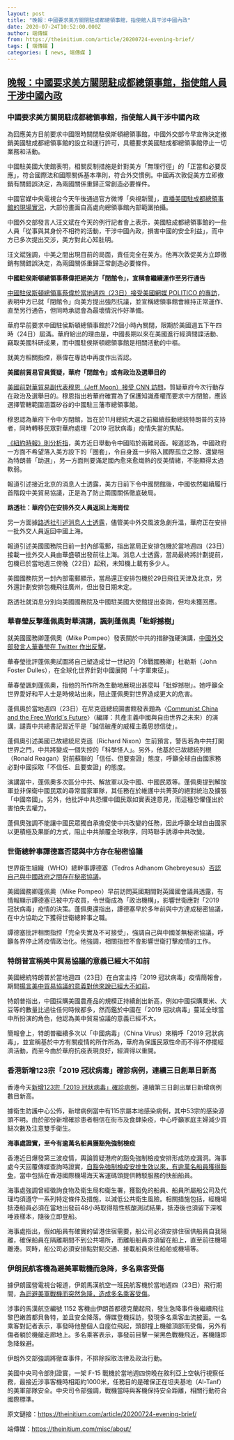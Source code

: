```yaml
---
layout: post
title: "晚報：中國要求美方關閉駐成都總領事館，指使館人員干涉中國內政"
date: 2020-07-24T10:52:00.000Z
author: 端傳媒
from: https://theinitium.com/article/20200724-evening-brief/
tags: [ 端傳媒 ]
categories: [ news, 端傳媒 ]
---
```

<!--1595587920000-->
[晚報：中國要求美方關閉駐成都總領事館，指使館人員干涉中國內政](https://theinitium.com/article/20200724-evening-brief/)
------

<div>
<section>  <article><h3>中國要求美方關閉駐成都總領事館，指使館人員干涉中國內政</h3><p>為回應美方日前要求中國限時關閉駐侯斯頓總領事館，中國外交部今早宣佈決定撤銷美國駐成都總領事館的設立和運行許可，具體要求美國駐成都總領事館停止一切業務和活動。</p><p>中國駐美國大使館表明，相關反制措施是針對美方「無理行徑」的「正當和必要反應」，符合國際法和國際關係基本準則，符合外交慣例。中國再次敦促美方立即撤銷有關錯誤決定，為兩國關係重歸正常創造必要條件。</p><p>中國官媒中央電視台今天午後通過官方微博「央視新聞」，<a href="https://www.weibo.com/2656274875/JcFpcF09M?from=page_1002062656274875_profile&amp;wvr=6&amp;mod=weibotime&amp;type=comment">直播美國駐成都總領事館的現場實況</a>，大部份畫面自高處向總領事館內部範圍拍攝。</p><p>中國外交部發言人汪文斌在今天的例行記者會上表示，美國駐成都總領事館的一些人員「從事與其身份不相符的活動，干涉中國內政，損害中國的安全利益」，而中方已多次提出交涉，美方對此心知肚明。</p><p>汪文斌強調，中美之間出現目前的局面，責任完全在美方。他再次敦促美方立即徹銷有關錯誤決定，為兩國關係重歸正常創造必要條件。</p><p><strong>中國駐侯斯頓總領事蔡偉拒絕美方「閉館令」，宣稱會繼續運作至另行通告</strong></p><p><a href="https://www.politico.com/news/2020/07/23/china-refuses-commit-close-houston-consulate-380220">中國駐侯斯頓總領事蔡偉於當地週四（23日）接受美國網媒 POLITICO 的專訪</a>，表明中方已就「閉館令」向美方提出強烈抗議，並宣稱總領事館會維持正常運作、直至另行通告，但同時承認會為最壞情況作好準備。</p><p>華府早前要求中國駐侯斯頓總領事館於72個小時內關閉，限期於美國週五下午四時（24日）屆滿。華府給出的理由是，中國長期以來在美國進行經濟間諜活動、竊取美國科研成果，而中國駐侯斯頓總領事館是相關活動的中樞。</p><p>就美方相關指控，蔡偉在專訪中再度作出否認。</p><p><strong>美國前貿易官員質疑，華府「閉館令」或有政治及選舉目的</strong></p><p><a href="https://edition.cnn.com/2020/07/22/politics/us-china-consulate-analysis/index.html">美國前對華貿易副代表穆恩（Jeff Moon）接受 CNN 訪問</a>，質疑華府今次行動存在政治及選舉目的。穆恩指出若華府確實為了保護知識產權而要求中方閉館，應該選擇管轄範圍涵蓋矽谷的中國駐三藩市總領事館。</p><p>穆恩認為華府下令中方閉館，旨在於11月總統大選之前繼續鼓動總統特朗普的支持者，同時轉移民眾對華府處理「2019 冠狀病毒」疫情失當的焦點。</p><p><a href="https://www.nytimes.com/2020/07/24/world/asia/china-us-consulate-chengdu.html?action=click&amp;module=Top%20Stories&amp;pgtype=Homepage">《紐約時報》則分析指</a>，美方近日舉動令中國陷於兩難局面。報道認為，中國政府一方面不希望落入美方設下的「圈套」，令自身進一步陷入國際孤立之餘、還變相為特朗普「助選」，另一方面則要滿足國內愈來愈熾熱的反美情緒，不能顯得太過軟弱。</p><p>報道引述接近北京的消息人士透露，美方日前下令中國閉館後，中國依然繼續履行首階段中美貿易協議，正是為了防止兩國關係徹底破局。</p><p><strong>路透社：華府仍在安排外交人員返回上海崗位</strong></p><p>另一方面據<a href="https://in.reuters.com/article/usa-china-consulate-americans-shanghai/update-1-us-diplomats-head-to-china-despite-row-over-houston-consulate-idINL2N2EU263">路透社引述消息人士透露</a>，儘管美中外交風波急劇升溫，華府正在安排一批外交人員返回中國上海。</p><p>報道引述美國國務院日前一封內部電郵，指出當局正安排包機於當地週四（23日）接載一批外交人員由華盛頓出發前往上海。消息人士透露，當局最終將計劃提前，包機已於當地週三傍晚（22日）起飛，未知機上載有多少人。</p><p>美國國務院另一封內部電郵顯示，當局還正安排包機於29日飛往天津及北京，另外還計劃安排包機飛往廣州，但出發日期未定。</p><p>路透社就消息分別向美國國務院及中國駐美國大使館提出查詢，但均未獲回應。</p><h3>華春瑩反擊蓬佩奧對華演講，諷刺蓬佩奧「蚍蜉撼樹」</h3><p>就美國國務卿蓬佩奧（Mike Pompeo）發表關於中共的措辭強硬演講，<a href="https://twitter.com/SpokespersonCHN/status/1286494626900111362">中國外交部發言人華春瑩在 Twitter 作出反擊</a>。</p><p>華春瑩批評蓬佩奧試圖將自己塑造成廿一世紀的「冷戰國務卿」杜勒斯（John Foster Dulles），在全球化世界針對中國展開「十字軍東征」。</p><p>華春瑩諷刺蓬佩奧，指他的所作所為生動地展現出甚麼叫「蚍蜉撼樹」。她呼籲全世界愛好和平人士是時候站出來，阻止蓬佩奧對世界造成更大的危害。</p><p>蓬佩奧於當地週四（23日）在尼克遜總統圖書館發表題為〈<a href="https://www.state.gov/communist-china-and-the-free-worlds-future/">Communist China and the Free World's Future</a>〉（編譯：共產主義中國與自由世界之未來）的演講，譴責中共總書記習近平是「誠信破產的威權主義思想信徒」。</p><p>蓬佩奧引述美國已故總統尼克遜（Richard Nixon）生前預言，警告若為中共打開世界之門，中共將變成一個失控的「科學怪人」。另外，他基於已故總統列根（Ronald Reagan）對前蘇聯的「信任、但要查證」態度，呼籲全球自由國家務必對中國採取「不信任、且要查證」的態度。</p><p>演講當中，蓬佩奧多次區分中共、解放軍以及中國、中國民眾等。蓬佩奧提到解放軍並非保衛中國民眾的尋常國家軍隊，其任務在於維護中共菁英的絕對統治及擴張「中國帝國」。另外，他批評中共恐懼中國民眾如實表達意見，而這種恐懼僅出於害怕失去權力。</p><p>蓬佩奧強調不能讓中國民眾獨自承擔促使中共改變的任務，因此呼籲全球自由國家以更積極及果斷的方式，阻止中共顛覆全球秩序，同時聯手誘導中共改變。</p><h3>世衛總幹事譚德塞否認與中方存在秘密協議</h3><p>世界衛生組織（WHO）總幹事譚德塞（Tedros Adhanom Ghebreyesus）<a href="https://www.euronews.com/2020/07/23/who-chief-hits-back-at-pompeo-s-co-opted-by-china-claims">否認自己與中國政府之間存在秘密協議</a>。</p><p>美國國務卿蓬佩奧（Mike Pompeo）早前訪問英國期間對英國國會議員透露，有情報顯示譚德塞已被中方收買，令世衛成為「政治機構」，影響世衛應對「2019 冠狀病毒」疫情的決策。蓬佩奧還指出，譚德塞早於多年前與中方達成秘密協議，在中方協助之下獲得世衛總幹事之職。</p><p>譚德塞批評相關指控「完全失實及不可接受」，強調自己與中國並無秘密協議，呼籲各界停止將疫情政治化。他強調，相關指控不會影響世衛打擊疫情的工作。</p><h3>特朗普宣稱美中貿易協議的意義已經大不如前</h3><p>美國總統特朗普於當地週四（23日）在白宮主持「2019 冠狀病毒」疫情簡報會，期間<a href="https://www.whitehouse.gov/briefings-statements/remarks-president-trump-press-briefing-072320/">揚言美中貿易協議的意義對他來說已經大不如前</a>。</p><p>特朗普指出，中國採購美國農產品的規模正持續創出新高，例如中國採購粟米、大豆等的數量比過往任何時候都多，然而鑑於中國在「2019 冠狀病毒」蔓延全球當中所扮演的角色，他認為美中貿易協議的意義已經不大。</p><p>簡報會上，特朗普繼續多次以「中國病毒」（China Virus）來稱呼「2019 冠狀病毒」，並宣稱基於中方有關疫情的所作所為，華府為保護民眾性命而不得不停擺經濟活動，而至今由於華府抗疫表現良好，經濟得以重開。</p><h3>香港新增123宗「2019 冠狀病毒」確診病例，連續三日創單日新高</h3><p>香港今天<a href="https://news.now.com/home/local/player?newsId=399199">新增123宗「2019 冠狀病毒」確診病例</a>，連續第三日創出單日新增病例數目新高。</p><p>據衛生防護中心公佈，新增病例當中有115宗屬本地感染病例，其中53宗的感染源頭不明。由於部份新增確診患者相信在街市及食肆染疫，中心呼籲家庭主婦減少買餸次數及注意雙手衛生。</p><p><strong>海事處證實，至今有逾萬名船員獲豁免強制檢疫</strong></p><p>香港近日爆發第三波疫情，輿論質疑港府的豁免強制檢疫安排形成防疫漏洞。海事處今天回覆傳媒查詢時證實，<a href="https://news.rthk.hk/rthk/ch/component/k2/1539608-20200724.htm">自豁免強制檢疫安排生效以來，有逾萬名船員獲得豁免</a>，當中包括在香港國際機場海天客運碼頭提供轉駁服務的快船船員。</p><p>海事處強調曾經徵詢食物及衛生局和衛生署，獲豁免的船員、船員所屬船公司及代理均須遵守一系列特定條件及措施，以減低公共衛生風險。相關措施包括，經機場抵港船員必須在當地出發前48小時取得陰性核酸測試結果，抵港後也須留下深喉唾液樣本，隨後立即登船。</p><p>海事處指出，假如船員有確實的留港住宿需要，船公司必須安排住宿供船員自我隔離，確保船員在隔離期間不到公共場所，而離船船員亦須留在船上，直至前往機場離港。同時，船公司必須安排點對點交通、接載船員來往船舶或機場等。</p><h3>伊朗民航客機為避美軍戰機而急降，多名乘客受傷</h3><p>據伊朗國營電視台報道，伊朗馬漢航空一班民航客機於當地週四（23日）飛行期間，<a href="https://www.washingtonpost.com/world/middle_east/iran-state-tv-iranian-passenger-plane-harassed-over-syria/2020/07/23/f54bb5f2-cd25-11ea-99b0-8426e26d203b_story.html">為迴避美軍戰機而突然急降，造成多名乘客受傷</a>。</p><p>涉事的馬漢航空編號 1152 客機由伊朗首都德克蘭起飛，發生急降事件後繼續飛往黎巴嫩首都貝魯特，並且安全降落。傳媒登機採訪，發現多名乘客血流披面。一名乘客對記者表示，事發時他整個人自座位飛起，頭部撞上機艙頂部而受傷，另外有傷者躺於機艙走廊地上。多名乘客表示，事發前目擊一架黑色戰機飛近，客機隨即急降躲避。</p><p>伊朗外交部強調將徹查事件，不排除採取法律及政治行動。</p><p>美國中央司令部則證實，一架 F-15 戰機於當地週四傍晚在敘利亞上空執行視察任務，最接近涉事客機時相距約1000米，任務目的是確保正在坦夫基地（Al-Tanf）的美軍部隊安全。中央司令部強調，戰機當時與客機保持安全距離，相關行動符合國際標準。</p></article>  <footer>          <p>        <span>原文鏈接：</span><a href="https://theinitium.com/article/20200724-evening-brief/">https://theinitium.com/article/20200724-evening-brief/</a>      </p>      <p>        <span>端傳媒：</span><a href="https://theinitium.com/misc/about/">https://theinitium.com/misc/about/</a>      </p>      </footer></section>
</div>
